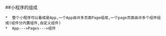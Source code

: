 ##小程序的组成

```
*  整个小程序可以看成是App,一个App由许多页面Page组成,一个page页面由许多个组件组成(组件分内置组件,自定义组件)
*  App--->Pages--->组件
```
